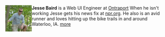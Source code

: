 <section class="about">
<strong>Jesse Baird</strong>
							<img width="83" height="83" align="left" src="/media/sidebar-jesse-baird.jpg" alt="Jesse Baird" /> 
							is a Web UI Engineer at <a target="_blank" href="http://Ontraport.com?source=jebaird.com">Ontraport</a>
							When he isn't working Jesse gets his news fix at <a target="_blank" href="http://npr.org">npr.org</a>. He also is an avid runner and loves hitting up the bike trails in and around Waterloo, IA. <a href="/about/">more</a>
</section>						